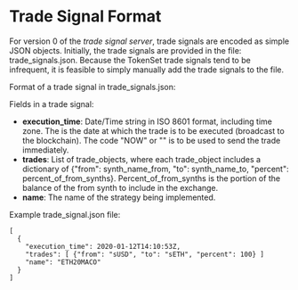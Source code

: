 # Trade Signal Format

For version 0 of the *trade signal server*, trade signals are encoded as simple JSON objects. Initially, the trade signals are provided in the file: trade_signals.json.  Because the TokenSet trade signals tend to be infrequent, it is feasible to simply manually add the trade signals to the file.

Format of a trade signal in trade_signals.json:

Fields in a trade signal:
* **execution_time**: Date/Time string in ISO 8601 format, including time zone. The is the date at which the trade is to be executed (broadcast to the blockchain). The code "NOW" or "" is to be used to send the trade immediately.
* **trades**: List of trade_objects, where each trade_object includes a dictionary of {"from": synth_name_from, "to": synth_name_to, "percent": percent_of_from_synths}. Percent_of_from_synths is the portion of the balance of the from synth to include in the exchange.
* **name**: The name of the strategy being implemented.

Example trade_signal.json file:
```
[
  {
    "execution_time": 2020-01-12T14:10:53Z,
    "trades": [ {"from": "sUSD", "to": "sETH", "percent": 100} ]
    "name": "ETH20MACO"
  }
]
```

